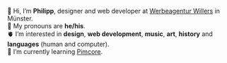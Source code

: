 👋 Hi, I’m **Philipp**, designer and web developer at [Werbeagentur Willers](https://www.werbeagentur-willers.de) in Münster.  
🦊 My pronouns are **he/his**.  
🫀 I’m interested in **design**, **web development**, **music**, **art**, **history** and **languages** (human and computer).  
🧠 I’m currently learning [Pimcore](https://pimcore.com/).  

<!---
willers-pm/willers-pm is a ✨ special ✨ repository because its `README.md` (this file) appears on your GitHub profile.
You can click the Preview link to take a look at your changes.
--->
